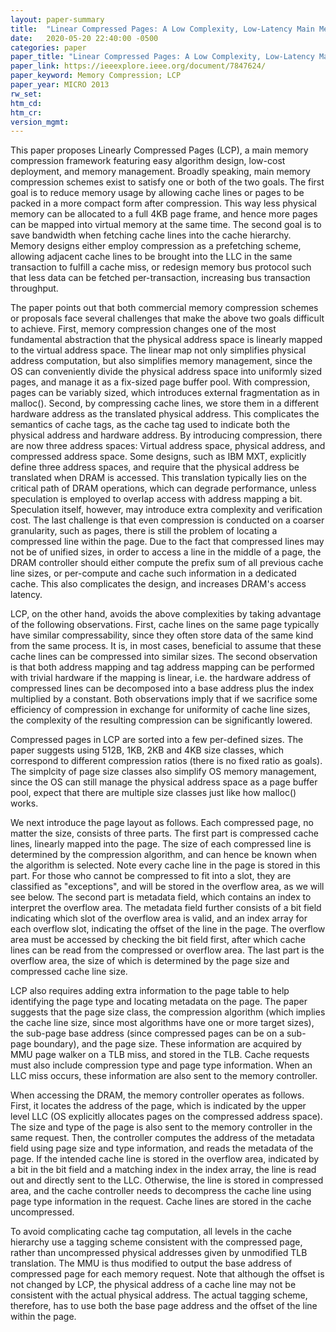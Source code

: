 ```yaml
---
layout: paper-summary
title:  "Linear Compressed Pages: A Low Complexity, Low-Latency Main Memory Compression Framework"
date:   2020-05-20 22:40:00 -0500
categories: paper
paper_title: "Linear Compressed Pages: A Low Complexity, Low-Latency Main Memory Compression Framework"
paper_link: https://ieeexplore.ieee.org/document/7847624/
paper_keyword: Memory Compression; LCP
paper_year: MICRO 2013
rw_set:
htm_cd:
htm_cr:
version_mgmt:
---
```


This paper proposes Linearly Compressed Pages (LCP), a main memory compression framework featuring easy algorithm design,
low-cost deployment, and memory management. Broadly speaking, main memory compression schemes exist to satisfy one or both 
of the two goals.
The first goal is to reduce memory usage by allowing cache lines or pages to be packed in a more compact form after 
compression. This way less physical memory can be allocated to a full 4KB page frame, and hence more pages can be mapped
into virtual memory at the same time. The second goal is to save bandwidth when fetching cache lines into the cache 
hierarchy. Memory designs either employ compression as a prefetching scheme, allowing adjacent cache lines to be brought 
into the LLC in the same transaction to fulfill a cache miss, or redesign memory bus protocol such that less data can be 
fetched per-transaction, increasing bus transaction throughput. 

The paper points out that both commercial memory compression schemes or proposals face several challenges that make
the above two goals difficult to achieve. First, memory compression changes one of the most fundamental abstraction
that the physical address space is linearly mapped to the virtual address space. The linear map not only
simplifies physical address computation, but also simplifies memory management, since the OS can conveniently divide the 
physical address space into uniformly sized pages, and manage it as a fix-sized page buffer pool. 
With compression, pages can be variably sized, which introduces external fragmentation as in malloc().
Second, by compressing cache lines, we store them in a different hardware address as the translated physical address.
This complicates the semantics of cache tags, as the cache tag used to indicate both the physical address and hardware 
address. By introducing compression, there are now three address spaces: Virtual address space, physical address,
and compressed address space. Some designs, such as IBM MXT, explicitly define three address spaces, and require that
the physical address be translated when DRAM is accessed. This translation typically lies on the critical path of 
DRAM operations, which can degrade performance, unless speculation is employed to overlap access with address mapping a 
bit. Speculation itself, however, may introduce extra complexity and verification cost. 
The last challenge is that even compression is conducted on a coarser granularity, such as pages, there is still 
the problem of locating a compressed line within the page. Due to the fact that compressed lines may not be of 
unified sizes, in order to access a line in the middle of a page, the DRAM controller should either compute the prefix
sum of all previous cache line sizes, or per-compute and cache such information in a dedicated cache. This also complicates
the design, and increases DRAM's access latency.

LCP, on the other hand, avoids the above complexities by taking advantage of the following observations. First, cache 
lines on the same page typically have similar compressability, since they often store data of the same kind from the 
same process. It is, in most cases, beneficial to assume that these cache lines can be compressed into similar sizes.
The second observation is that both address mapping and tag address mapping can be performed with trivial hardware 
if the mapping is linear, i.e. the hardware address of compressed lines can be decomposed into a base address plus 
the index multiplied by a constant. Both observations imply that if we sacrifice some efficiency of compression in 
exchange for uniformity of cache line sizes, the complexity of the resulting compression can be significantly lowered.

Compressed pages in LCP are sorted into a few per-defined sizes. The paper suggests using 512B, 1KB, 2KB and 4KB size
classes, which correspond to different compression ratios (there is no fixed ratio as goals). 
The simplcity of page size classes also simplify OS memory management, since the OS can still manage the physical address 
space as a page buffer pool, expect that there are multiple size classes just like how malloc() works.

We next introduce the page layout as follows. Each compressed page, no matter the size, consists of three parts. The first
part is compressed cache lines, linearly mapped into the page. The size of each compressed line is determined by the 
compression algorithm, and can hence be known when the algorithm is selected. Note every cache line in the page is stored
in this part. For those who cannot be compressed to fit into a slot, they are classified as "exceptions", and will be 
stored in the overflow area, as we will see below. The second part is metadata field, which contains an index to interpret
the overflow area. The metadata field further consists of a bit field indicating which slot of the overflow area is valid,
and an index array for each overflow slot, indicating the offset of the line in the page. The overflow area must be 
accessed by checking the bit field first, after which cache lines can be read from the compressed or overflow area.
The last part is the overflow area, the size of which is determined by the page size and compressed cache line size.

LCP also requires adding extra information to the page table to help identifying the page type and locating metadata
on the page. The paper suggests that the page size class, the compression algorithm (which implies the cache line size,
since most algorithms have one or more target sizes), the sub-page base address (since compressed pages can be on a sub-page
boundary), and the page size. These information are acquired by MMU page walker on a TLB miss, and stored in the TLB.
Cache requests must also include compression type and page type information. When an LLC miss occurs, these information
are also sent to the memory controller.

When accessing the DRAM, the memory controller operates as follows. First, it locates the address of the page, which is 
indicated by the upper level LLC (OS explicitly allocates pages on the compressed address space). The size and type of the 
page is also sent to the memory controller in the same request. Then, the controller computes the address of the metadata 
field using page size and type information, and reads the metadata of the page. If the intended cache line is stored in 
the overflow area, indicated by a bit in the bit field and a matching index in the index array, the line is read out and 
directly sent to the LLC. Otherwise, the line is stored in compressed area, and the cache controller needs to decompress
the cache line using page type information in the request. Cache lines are stored in the cache uncompressed.

To avoid complicating cache tag computation, all levels in the cache hierarchy use a tagging scheme consistent with
the compressed page, rather than uncompressed physical addresses given by unmodified TLB translation. The MMU is thus 
modified to output the base address of compressed page for each memory request. 
Note that although the offset is not changed by LCP, the physical address of a cache line may not be consistent with the 
actual physical address. The actual tagging scheme, therefore, has to use both the base page address and the offset of 
the line within the page. 